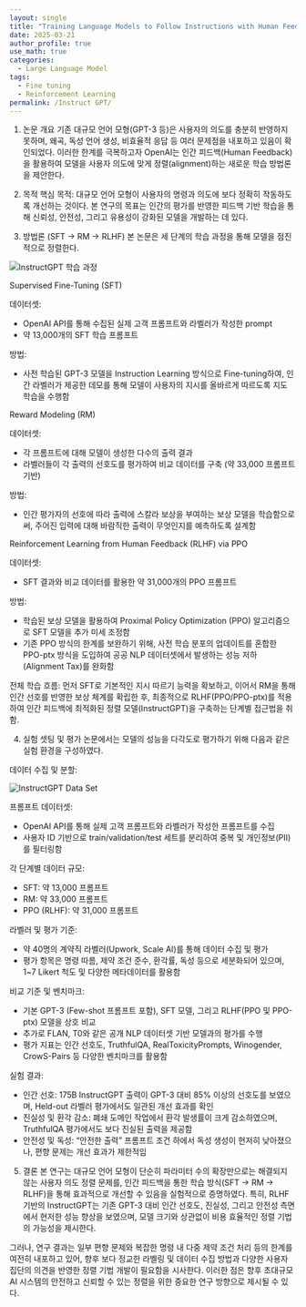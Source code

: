```yaml
---
layout: single
title: "Training Language Models to Follow Instructions with Human Feedback"
date: 2025-03-21
author_profile: true
use_math: true
categories:
  - Large Language Model
tags:
  - Fine tuning
  - Reinforcement Learning
permalink: /Instruct GPT/
---
```


1. 논문 개요
기존 대규모 언어 모형(GPT-3 등)은 사용자의 의도를 충분히 반영하지 못하며, 왜곡, 독성 언어 생성, 비효율적 응답 등 여러 문제점을 내포하고 있음이 확인되었다.
이러한 한계를 극복하고자 OpenAI는 인간 피드백(Human Feedback) 을 활용하여 모델을 사용자 의도에 맞게 정렬(alignment)하는 새로운 학습 방법론을 제안한다.

2. 목적
핵심 목적:
대규모 언어 모형이 사용자의 명령과 의도에 보다 정확히 작동하도록 개선하는 것이다. 본 연구의 목표는 인간의 평가를 반영한 피드백 기반 학습을 통해 신뢰성, 안전성, 그리고 유용성이 강화된 모델을 개발하는 데 있다.

3. 방법론 (SFT → RM → RLHF)
본 논문은 세 단계의 학습 과정을 통해 모델을 점진적으로 정렬한다.

![InstructGPT 학습 과정](./images/InstructGPT/1.PNG)

Supervised Fine-Tuning (SFT)

데이터셋:
- OpenAI API를 통해 수집된 실제 고객 프롬프트와 라벨러가 작성한 prompt
- 약 13,000개의 SFT 학습 프롬프트

방법:
- 사전 학습된 GPT-3 모델을 Instruction Learning 방식으로 Fine-tuning하여, 인간 라벨러가 제공한 데모를 통해 모델이 사용자의 지시를 올바르게 따르도록 지도 학습을 수행함

Reward Modeling (RM)

데이터셋:
- 각 프롬프트에 대해 모델이 생성한 다수의 출력 결과
- 라벨러들이 각 출력의 선호도를 평가하여 비교 데이터를 구축 (약 33,000 프롬프트 기반)

방법:
- 인간 평가자의 선호에 따라 출력에 스칼라 보상을 부여하는 보상 모델을 학습함으로써, 주어진 입력에 대해 바람직한 출력이 무엇인지를 예측하도록 설계함

Reinforcement Learning from Human Feedback (RLHF) via PPO

데이터셋:
- SFT 결과와 비교 데이터를 활용한 약 31,000개의 PPO 프롬프트

방법:
- 학습된 보상 모델을 활용하여 Proximal Policy Optimization (PPO) 알고리즘으로 SFT 모델을 추가 미세 조정함
- 기존 PPO 방식의 한계를 보완하기 위해, 사전 학습 분포의 업데이트를 혼합한 PPO-ptx 방식을 도입하여 공공 NLP 데이터셋에서 발생하는 성능 저하(Alignment Tax)를 완화함

전체 학습 흐름:
먼저 SFT로 기본적인 지시 따르기 능력을 확보하고, 이어서 RM을 통해 인간 선호를 반영한 보상 체계를 확립한 후, 최종적으로 RLHF(PPO/PPO-ptx)를 적용하여 인간 피드백에 최적화된 정렬 모델(InstructGPT)을 구축하는 단계별 접근법을 취함.

4. 실험 셋팅 및 평가
논문에서는 모델의 성능을 다각도로 평가하기 위해 다음과 같은 실험 환경을 구성하였다.

데이터 수집 및 분할:

![InstructGPT Data Set](./images/InstructGPT/2.PNG)

프롬프트 데이터셋:
- OpenAI API를 통해 실제 고객 프롬프트와 라벨러가 작성한 프롬프트를 수집
- 사용자 ID 기반으로 train/validation/test 세트를 분리하여 중복 및 개인정보(PII)를 필터링함

각 단계별 데이터 규모:
- SFT: 약 13,000 프롬프트
- RM: 약 33,000 프롬프트
- PPO (RLHF): 약 31,000 프롬프트

라벨러 및 평가 기준:
- 약 40명의 계약직 라벨러(Upwork, Scale AI)를 통해 데이터 수집 및 평가
- 평가 항목은 명령 따름, 제약 조건 준수, 환각률, 독성 등으로 세분화되어 있으며, 1~7 Likert 척도 및 다양한 메타데이터를 활용함

비교 기준 및 벤치마크:
- 기본 GPT-3 (Few-shot 프롬프트 포함), SFT 모델, 그리고 RLHF(PPO 및 PPO-ptx) 모델을 상호 비교
- 추가로 FLAN, T0와 같은 공개 NLP 데이터셋 기반 모델과의 평가를 수행
- 평가 지표는 인간 선호도, TruthfulQA, RealToxicityPrompts, Winogender, CrowS-Pairs 등 다양한 벤치마크를 활용함

실험 결과:
- 인간 선호: 175B InstructGPT 출력이 GPT-3 대비 85% 이상의 선호도를 보였으며, Held-out 라벨러 평가에서도 일관된 개선 효과를 확인
- 진실성 및 환각 감소: 폐쇄 도메인 작업에서 환각 발생률이 크게 감소하였으며, TruthfulQA 평가에서도 보다 진실된 출력을 제공함
- 안전성 및 독성: “안전한 출력” 프롬프트 조건 하에서 독성 생성이 현저히 낮아졌으나, 편향 문제는 개선 효과가 제한적임

5. 결론
본 연구는 대규모 언어 모형이 단순히 파라미터 수의 확장만으로는 해결되지 않는 사용자 의도 정렬 문제를, 인간 피드백을 통한 학습 방식(SFT → RM → RLHF)을 통해 효과적으로 개선할 수 있음을 실험적으로 증명하였다. 특히, RLHF 기반의 InstructGPT는 기존 GPT-3 대비 인간 선호도, 진실성, 그리고 안전성 측면에서 현저한 성능 향상을 보였으며, 모델 크기와 상관없이 비용 효율적인 정렬 기법의 가능성을 제시한다.

그러나, 연구 결과는 일부 편향 문제와 복잡한 명령 내 다중 제약 조건 처리 등의 한계를 여전히 내포하고 있어, 향후 보다 정교한 라벨링 및 데이터 수집 방법과 다양한 사용자 집단의 의견을 반영한 정렬 기법 개발이 필요함을 시사한다. 이러한 점은 향후 초대규모 AI 시스템의 안전하고 신뢰할 수 있는 정렬을 위한 중요한 연구 방향으로 제시될 수 있다.
